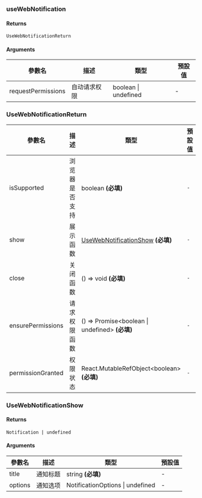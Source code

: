 ### useWebNotification

#### Returns
`UseWebNotificationReturn`

#### Arguments
|參數名|描述|類型|預設值|
|---|---|---|---|
|requestPermissions|自动请求权限|boolean \| undefined |-|

### UseWebNotificationReturn

|參數名|描述|類型|預設值|
|---|---|---|---|
|isSupported|浏览器是否支持|boolean  **(必填)**|`-`|
|show|展示函数|[UseWebNotificationShow](#usewebnotificationshow)  **(必填)**|`-`|
|close|关闭函数|() => void  **(必填)**|`-`|
|ensurePermissions|请求权限函数|() =&gt; Promise&lt;boolean \| undefined&gt;  **(必填)**|`-`|
|permissionGranted|权限状态|React.MutableRefObject&lt;boolean&gt;  **(必填)**|`-`|

### UseWebNotificationShow

#### Returns
`Notification | undefined`

#### Arguments
|參數名|描述|類型|預設值|
|---|---|---|---|
|title|通知标题|string  **(必填)**|-|
|options|通知选项|NotificationOptions \| undefined |-|